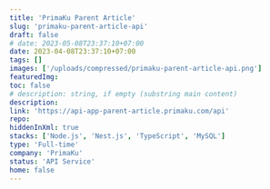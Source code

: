 ```yaml
---
title: 'PrimaKu Parent Article'
slug: 'primaku-parent-article-api'
draft: false
# date: 2023-05-08T23:37:10+07:00
date: 2023-04-08T23:37:10+07:00
tags: []
images: ['/uploads/compressed/primaku-parent-article-api.png']
featuredImg:
toc: false
# description: string, if empty (substring main content)
description:
link: 'https://api-app-parent-article.primaku.com/api'
repo:
hiddenInXml: true
stacks: ['Node.js', 'Nest.js', 'TypeScript', 'MySQL']
type: 'Full-time'
company: 'PrimaKu'
status: 'API Service'
home: false
---
```


